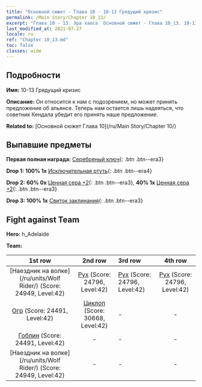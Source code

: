 ```yaml
---
title: "Основной сюжет - Глава 10 - 10-13 Грядущий кризис"
permalink: /Main Story/Chapter 10_13/
excerpt: "Глава 10 - 13. Эра хаоса  Основной сюжет - Глава 10_13. 10-13 Грядущий кризис"
last_modified_at: 2021-07-27
locale: ru
ref: "Chapter 10_13.md"
toc: false
classes: wide
---
```


## Подробности

 **Имя:** 10-13 Грядущий кризис

 **Описание:** Он относится к нам с подозрением, но может принять предложение об альянсе. Теперь нам остается лишь надеяться, что советник Кендала убедит его принять наше предложение.

 **Related to:** [Основной сюжет Глава 10](/ru/Main Story/Chapter 10/)

## Выпавшие предметы

 **Первая полная награда:** [Серебряный ключ](/ItemsRU/con_693/){: .btn .btn--era3}

 **Drop 1:** **100% 1x** [Исключительная ртуть](/ItemsRU/mat_35/){: .btn .btn--era4}

 **Drop 2:** **60% 0x** [Ценная сера +2](/ItemsRU/mat_29/){: .btn .btn--era3}, **40% 1x** [Ценная сера +2](/ItemsRU/mat_29/){: .btn .btn--era3}

 **Drop 3:** **100% 1x** [Свиток заклинания](/ItemsRU/con_694/){: .btn .btn--era3}


## Fight against Team
 **Hero:** h_Adelaide

 **Team:**


  | 1st row | 2nd row | 3rd row | 4th row |
  |:----:|:----:|:----|:----:|
  | [Наездник на волке](/ru/units/Wolf Rider/) (Score: 24949, Level:42)  | [Рух](/ru/units/Roc/) (Score: 24796, Level:42)  | [Рух](/ru/units/Roc/) (Score: 24796, Level:42)  | [Рух](/ru/units/Roc/) (Score: 24796, Level:42)  |
  | [Огр](/ru/units/Ogre/) (Score: 24491, Level:42)  | [Циклоп](/ru/units/Cyclops/) (Score: 30668, Level:42)  | - | - |
  | [Гоблин](/ru/units/Goblin/) (Score: 24491, Level:42)  | - | - | - |
  | [Наездник на волке](/ru/units/Wolf Rider/) (Score: 24949, Level:42)  | - | - | - |


